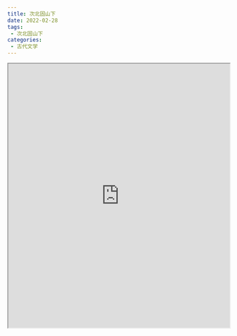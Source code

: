 ```yaml
---
title: 次北固山下
date: 2022-02-28
tags:
 - 次北固山下
categories:
 - 古代文学
---
```




<iframe src="https://study-doc.yourtools.icu/pdf/web/viewer.html?file=https://vkceyugu.cdn.bspapp.com/VKCEYUGU-e9075d72-0451-48df-afe1-d46932ae4554/9d3ff633-8e0f-4f55-9e4b-bda7db277524.pdf" width="100%" height="600px"></iframe>
